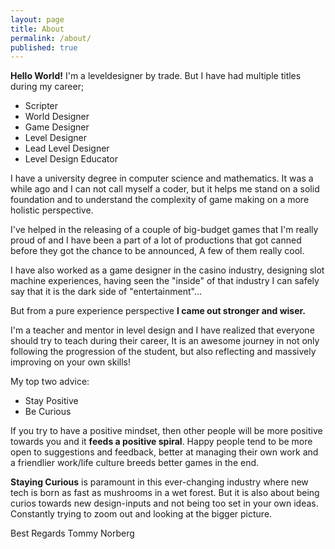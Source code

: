 ```yaml
---
layout: page
title: About
permalink: /about/
published: true
---
```


**Hello World!**
I'm a leveldesigner by trade.
But I have had multiple titles during my career;

* Scripter
* World Designer
* Game Designer
* Level Designer
* Lead Level Designer
* Level Design Educator

I have a university degree in computer science and mathematics. It was a while ago and I can not call myself a coder, but it helps me stand on a solid foundation and to understand the complexity of game making on a more holistic perspective.

I've helped in the releasing of a couple of big-budget games that I'm really proud of and I have been a part of a lot of productions that got canned before they got the chance to be announced, A few of them really cool.

I have also worked as a game designer in the casino industry, designing slot machine experiences, having seen the "inside" of that industry I can safely say that it is the dark side of "entertainment"...

But from a pure experience perspective **I came out stronger and wiser.**

I'm a teacher and mentor in level design and I have realized that everyone should try to teach during their career, It is an awesome journey in not only following the progression of the student, but also reflecting and massively improving on your own skills!

My top two advice:

* Stay Positive
* Be Curious

If you try to have a positive mindset, then other people will be more positive towards you and it **feeds a positive spiral**. Happy people tend to be more open to suggestions and feedback, better at managing their own work and a friendlier work/life culture breeds better games in the end.

**Staying Curious** is paramount in this ever-changing industry where new tech is born as fast as mushrooms in a wet forest. But it is also about being curios towards new design-inputs and not being too set in your own ideas. Constantly trying to zoom out and looking at the bigger picture. 

Best Regards
Tommy Norberg
